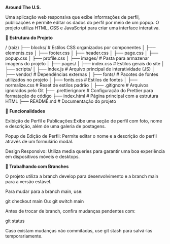 **Around The U.S.**

Uma aplicação web responsiva que exibe informações de perfil, publicações e permite editar os dados do perfil por meio de um popup. O projeto utiliza HTML, CSS e JavaScript para criar uma interface interativa.

📂 **Estrutura do Projeto**

/ (raiz)
├── blocks/              # Estilos CSS organizados por componentes
│   ├── elements.css
│   ├── footer.css
│   ├── header.css
│   ├── page.css
│   ├── popup.css
│   ├── profile.css
│
├── images/              # Pasta para armazenar imagens do projeto
│
├── pages/
│   ├── index.css        # Estilos gerais do site
│
├── scripts/
│   ├── index.js         # Arquivo principal de interatividade (JS)
│
├── vendor/              # Dependências externas
│   ├── fonts/           # Pacotes de fontes utilizados no projeto
│   ├── fonts.css        # Estilos de fontes
│   ├── normalize.css    # Reset de estilos padrão
│
├── .gitignore           # Arquivos ignorados pelo Git
├── .prettierignore      # Configuração do Prettier para formatação de código
├── index.html           # Página principal com a estrutura HTML
├── README.md            # Documentação do projeto

🚀 **Funcionalidades**

Exibição de Perfil e Publicações:Exibe uma seção de perfil com foto, nome e descrição, além de uma galeria de postagens.

Popup de Edição de Perfil: Permite editar o nome e a descrição do perfil através de um formulário modal.

Design Responsivo: Utiliza media queries para garantir uma boa experiência em dispositivos móveis e desktops.

**🌱 Trabalhando com Branches**

O projeto utiliza a branch develop para desenvolvimento e a branch main para a versão estável.

Para mudar para a branch main, use:

git checkout main
Ou:
git switch main

Antes de trocar de branch, confira mudanças pendentes com:

git status

Caso existam mudanças não commitadas, use git stash para salvá-las temporariamente.